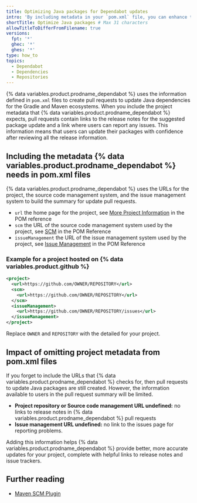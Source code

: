 ```yaml
---
title: Optimizing Java packages for Dependabot updates
intro: 'By including metadata in your `pom.xml` file, you can enhance the information available to users in {% data variables.product.prodname_dependabot%} pull requests to update your Java packages.'
shortTitle: Optimize Java packages # Max 31 characters
allowTitleToDifferFromFilename: true
versions:
  fpt: '*'
  ghec: '*'
  ghes: '*'
type: how_to
topics:
  - Dependabot
  - Dependencies
  - Repositories
---
```


{% data variables.product.prodname_dependabot %} uses the information defined in `pom.xml` files to create pull requests to update Java dependencies for the Gradle and Maven ecosystems. When you include the project metadata that {% data variables.product.prodname_dependabot %} expects, pull requests contain links to the release notes for the suggested package update and a link where users can report any issues. This information means that users can update their packages with confidence after reviewing all the release information.

## Including the metadata {% data variables.product.prodname_dependabot %} needs in pom.xml files

{% data variables.product.prodname_dependabot %} uses the URLs for the project, the source code management system, and the issue management system to build the summary for update pull requests.

* `url` the home page for the project, see [More Project Information](https://maven.apache.org/pom.html#More_Project_Information) in the POM reference
* `scm` the URL of the source code management system used by the project, see [SCM](https://maven.apache.org/pom.html#scm) in the POM Reference
* `issueManagement` the URL of the issue management system used by the project, see [Issue Management](https://maven.apache.org/pom.html#issue-management) in the POM Reference

### Example for a project hosted on {% data variables.product.github %}

```xml
<project>
  <url>https://github.com/OWNER/REPOSITORY</url>
  <scm>
    <url>https://github.com/OWNER/REPOSITORY</url>
  </scm>
  <issueManagement>
    <url>https://github.com/OWNER/REPOSITORY/issues</url>
  </issueManagement>
</project>
```

Replace `OWNER` and `REPOSITORY` with the detailed for your project.

## Impact of omitting project metadata from pom.xml files

If you forget to include the URLs that {% data variables.product.prodname_dependabot %} checks for, then pull requests to update Java packages are still created. However, the information available to users in the pull request summary will be limited.

* **Project repository or Source code management URL undefined:** no links to release notes in {% data variables.product.prodname_dependabot %} pull requests
* **Issue management URL undefined:** no link to the issues page for reporting problems.

Adding this information helps {% data variables.product.prodname_dependabot %} provide better, more accurate updates for your project, complete with helpful links to release notes and issue trackers.

## Further reading

* [Maven SCM Plugin](https://maven.apache.org/scm/maven-scm-plugin/)
